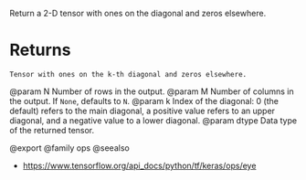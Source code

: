 Return a 2-D tensor with ones on the diagonal and zeros elsewhere.

# Returns
    Tensor with ones on the k-th diagonal and zeros elsewhere.

@param N Number of rows in the output.
@param M Number of columns in the output. If `None`, defaults to `N`.
@param k Index of the diagonal: 0 (the default) refers to the main
    diagonal, a positive value refers to an upper diagonal,
    and a negative value to a lower diagonal.
@param dtype Data type of the returned tensor.

@export
@family ops
@seealso
+ <https://www.tensorflow.org/api_docs/python/tf/keras/ops/eye>
